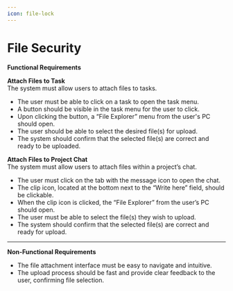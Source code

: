 ```yaml
---
icon: file-lock
---
```


# File Security

**Functional Requirements**

**Attach Files to Task**\
The system must allow users to attach files to tasks.

* The user must be able to click on a task to open the task menu.
* A button should be visible in the task menu for the user to click.
* Upon clicking the button, a “File Explorer” menu from the user's PC should open.
* The user should be able to select the desired file(s) for upload.
* The system should confirm that the selected file(s) are correct and ready to be uploaded.

**Attach Files to Project Chat**\
The system must allow users to attach files within a project’s chat.

* The user must click on the tab with the message icon to open the chat.
* The clip icon, located at the bottom next to the “Write here” field, should be clickable.
* When the clip icon is clicked, the “File Explorer” from the user’s PC should open.
* The user must be able to select the file(s) they wish to upload.
* The system should confirm that the selected file(s) are correct and ready for upload.

***

**Non-Functional Requirements**

* The file attachment interface must be easy to navigate and intuitive.
* The upload process should be fast and provide clear feedback to the user, confirming file selection.
